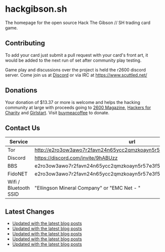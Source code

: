 # hackgibson.sh
The homepage for the open source Hack The Gibson // SH trading card game.


## Contributing

To add your card just submit a pull request with your card's front art, it would be added to the next run of set after community play testing.

Game play and discussions over the project is held the r2600 discord server. Come join us at [Discord](https://discord.com/invite/9hABUzz) or via IRC at https://www.scuttled.net/


## Donations

Your donation of $13.37 or more is welcome and helps the hacking community at large with proceeds going to [2600 Magazine](https://2600.com/), [Hackers for Charity](https://hackersforcharity.org) and [Girlstart](https://girlstart.org).  Visit [buymeacoffee](https://www.buymeacoffee.com/hackgibson.sh) to donate.


## Contact Us

Service | url
-|-
Tor | http://e2ro3ow3awo7r2favn24n65ycc2qmzkoayn5r57e3f56nvjwdcgg32ad.onion
Discord | https://discord.com/invite/9hABUzz
BBS | e2ro3ow3awo7r2favn24n65ycc2qmzkoayn5r57e3f56nvjwdcgg32ad.onion:23
FidoNET | e2ro3ow3awo7r2favn24n65ycc2qmzkoayn5r57e3f56nvjwdcgg32ad.onion:24554
Wifi / Bluetooth SSID | "Ellingson Mineral Company" or "EMC Net - <fidonet address>"

## Latest Changes
<!-- BLOG-POST-LIST:START -->
- [Updated with the latest blog posts](https://github.com/DFW2600/hackgibson.sh/commit/583b4aec8b19f8e23e6d19ac72198e092fcd2688)
- [Updated with the latest blog posts](https://github.com/DFW2600/hackgibson.sh/commit/2d54dd68340d196a58f6aae8d1fb4a1fb2804def)
- [Updated with the latest blog posts](https://github.com/DFW2600/hackgibson.sh/commit/0c94ba880890b038af24532c5733b5ed121b38f3)
- [Updated with the latest blog posts](https://github.com/DFW2600/hackgibson.sh/commit/3891b7f1cf407efc8deb4e49d53aba6def2d4995)
- [Updated with the latest blog posts](https://github.com/DFW2600/hackgibson.sh/commit/6b7f25041bc19665cf1d9ec07a93fc764f38d4d7)
<!-- BLOG-POST-LIST:END -->
